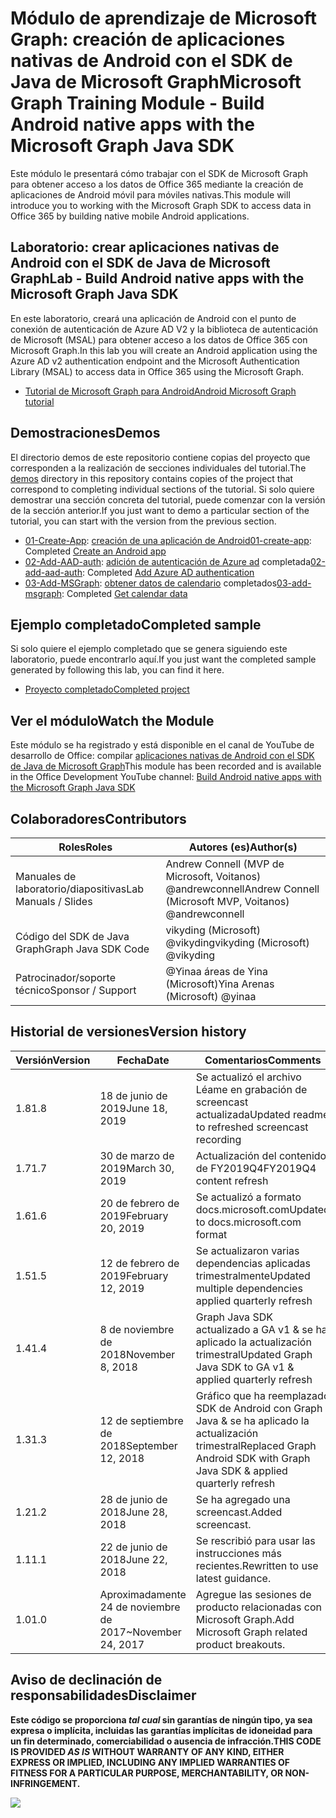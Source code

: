 # <a name="microsoft-graph-training-module---build-android-native-apps-with-the-microsoft-graph-java-sdk"></a><span data-ttu-id="1bb70-101">Módulo de aprendizaje de Microsoft Graph: creación de aplicaciones nativas de Android con el SDK de Java de Microsoft Graph</span><span class="sxs-lookup"><span data-stu-id="1bb70-101">Microsoft Graph Training Module - Build Android native apps with the Microsoft Graph Java SDK</span></span>

<span data-ttu-id="1bb70-102">Este módulo le presentará cómo trabajar con el SDK de Microsoft Graph para obtener acceso a los datos de Office 365 mediante la creación de aplicaciones de Android móvil para móviles nativas.</span><span class="sxs-lookup"><span data-stu-id="1bb70-102">This module will introduce you to working with the Microsoft Graph SDK to access data in Office 365 by building native mobile Android applications.</span></span>

## <a name="lab---build-android-native-apps-with-the-microsoft-graph-java-sdk"></a><span data-ttu-id="1bb70-103">Laboratorio: crear aplicaciones nativas de Android con el SDK de Java de Microsoft Graph</span><span class="sxs-lookup"><span data-stu-id="1bb70-103">Lab - Build Android native apps with the Microsoft Graph Java SDK</span></span>

<span data-ttu-id="1bb70-104">En este laboratorio, creará una aplicación de Android con el punto de conexión de autenticación de Azure AD V2 y la biblioteca de autenticación de Microsoft (MSAL) para obtener acceso a los datos de Office 365 con Microsoft Graph.</span><span class="sxs-lookup"><span data-stu-id="1bb70-104">In this lab you will create an Android application using the Azure AD v2 authentication endpoint and the Microsoft Authentication Library (MSAL) to access data in Office 365 using the Microsoft Graph.</span></span>

- [<span data-ttu-id="1bb70-105">Tutorial de Microsoft Graph para Android</span><span class="sxs-lookup"><span data-stu-id="1bb70-105">Android Microsoft Graph tutorial</span></span>](https://docs.microsoft.com/graph/tutorials/android)

## <a name="demos"></a><span data-ttu-id="1bb70-106">Demostraciones</span><span class="sxs-lookup"><span data-stu-id="1bb70-106">Demos</span></span>

<span data-ttu-id="1bb70-107">El [](./demos) directorio demos de este repositorio contiene copias del proyecto que corresponden a la realización de secciones individuales del tutorial.</span><span class="sxs-lookup"><span data-stu-id="1bb70-107">The [demos](./demos) directory in this repository contains copies of the project that correspond to completing individual sections of the tutorial.</span></span> <span data-ttu-id="1bb70-108">Si solo quiere demostrar una sección concreta del tutorial, puede comenzar con la versión de la sección anterior.</span><span class="sxs-lookup"><span data-stu-id="1bb70-108">If you just want to demo a particular section of the tutorial, you can start with the version from the previous section.</span></span>

- <span data-ttu-id="1bb70-109">[01-Create-App](demos/01-create-app): [creación de una aplicación de Android](https://docs.microsoft.com/graph/tutorials/android?tutorial-step=1)</span><span class="sxs-lookup"><span data-stu-id="1bb70-109">[01-create-app](demos/01-create-app): Completed [Create an Android app](https://docs.microsoft.com/graph/tutorials/android?tutorial-step=1)</span></span>
- <span data-ttu-id="1bb70-110">[02-Add-AAD-auth](demos/02-add-aad-auth): [adición de autenticación de Azure ad](https://docs.microsoft.com/graph/tutorials/android?tutorial-step=3) completada</span><span class="sxs-lookup"><span data-stu-id="1bb70-110">[02-add-aad-auth](demos/02-add-aad-auth): Completed [Add Azure AD authentication](https://docs.microsoft.com/graph/tutorials/android?tutorial-step=3)</span></span>
- <span data-ttu-id="1bb70-111">[03-Add-MSGraph](demos/03-add-msgraph): [obtener datos de calendario](https://docs.microsoft.com/graph/tutorials/android?tutorial-step=4) completados</span><span class="sxs-lookup"><span data-stu-id="1bb70-111">[03-add-msgraph](demos/03-add-msgraph): Completed [Get calendar data](https://docs.microsoft.com/graph/tutorials/android?tutorial-step=4)</span></span>

## <a name="completed-sample"></a><span data-ttu-id="1bb70-112">Ejemplo completado</span><span class="sxs-lookup"><span data-stu-id="1bb70-112">Completed sample</span></span>

<span data-ttu-id="1bb70-113">Si solo quiere el ejemplo completado que se genera siguiendo este laboratorio, puede encontrarlo aquí.</span><span class="sxs-lookup"><span data-stu-id="1bb70-113">If you just want the completed sample generated by following this lab, you can find it here.</span></span>

- [<span data-ttu-id="1bb70-114">Proyecto completado</span><span class="sxs-lookup"><span data-stu-id="1bb70-114">Completed project</span></span>](demos/03-add-msgraph)

## <a name="watch-the-module"></a><span data-ttu-id="1bb70-115">Ver el módulo</span><span class="sxs-lookup"><span data-stu-id="1bb70-115">Watch the Module</span></span>

<span data-ttu-id="1bb70-116">Este módulo se ha registrado y está disponible en el canal de YouTube de desarrollo de Office: compilar [aplicaciones nativas de Android con el SDK de Java de Microsoft Graph](https://youtu.be/BLmOmv4FSsQ)</span><span class="sxs-lookup"><span data-stu-id="1bb70-116">This module has been recorded and is available in the Office Development YouTube channel: [Build Android native apps with the Microsoft Graph Java SDK](https://youtu.be/BLmOmv4FSsQ)</span></span>

## <a name="contributors"></a><span data-ttu-id="1bb70-117">Colaboradores</span><span class="sxs-lookup"><span data-stu-id="1bb70-117">Contributors</span></span>

| <span data-ttu-id="1bb70-118">Roles</span><span class="sxs-lookup"><span data-stu-id="1bb70-118">Roles</span></span>                | <span data-ttu-id="1bb70-119">Autores (es)</span><span class="sxs-lookup"><span data-stu-id="1bb70-119">Author(s)</span></span>                                               |
| -------------------- | ------------------------------------------------------- |
| <span data-ttu-id="1bb70-120">Manuales de laboratorio/diapositivas</span><span class="sxs-lookup"><span data-stu-id="1bb70-120">Lab Manuals / Slides</span></span> | <span data-ttu-id="1bb70-121">Andrew Connell (MVP de Microsoft, Voitanos) @andrewconnell</span><span class="sxs-lookup"><span data-stu-id="1bb70-121">Andrew Connell (Microsoft MVP, Voitanos) @andrewconnell</span></span> |
| <span data-ttu-id="1bb70-122">Código del SDK de Java Graph</span><span class="sxs-lookup"><span data-stu-id="1bb70-122">Graph Java SDK Code</span></span>  | <span data-ttu-id="1bb70-123">vikyding (Microsoft) @vikyding</span><span class="sxs-lookup"><span data-stu-id="1bb70-123">vikyding (Microsoft) @vikyding</span></span>                          |
| <span data-ttu-id="1bb70-124">Patrocinador/soporte técnico</span><span class="sxs-lookup"><span data-stu-id="1bb70-124">Sponsor / Support</span></span>    | <span data-ttu-id="1bb70-125">@Yinaa áreas de Yina (Microsoft)</span><span class="sxs-lookup"><span data-stu-id="1bb70-125">Yina Arenas (Microsoft) @yinaa</span></span>                          |

## <a name="version-history"></a><span data-ttu-id="1bb70-126">Historial de versiones</span><span class="sxs-lookup"><span data-stu-id="1bb70-126">Version history</span></span>

| <span data-ttu-id="1bb70-127">Versión</span><span class="sxs-lookup"><span data-stu-id="1bb70-127">Version</span></span> | <span data-ttu-id="1bb70-128">Fecha</span><span class="sxs-lookup"><span data-stu-id="1bb70-128">Date</span></span>               | <span data-ttu-id="1bb70-129">Comentarios</span><span class="sxs-lookup"><span data-stu-id="1bb70-129">Comments</span></span>                                                                   |
| ------- | ------------------ | -------------------------------------------------------------------------- |
| <span data-ttu-id="1bb70-130">1.8</span><span class="sxs-lookup"><span data-stu-id="1bb70-130">1.8</span></span>     | <span data-ttu-id="1bb70-131">18 de junio de 2019</span><span class="sxs-lookup"><span data-stu-id="1bb70-131">June 18, 2019</span></span>      | <span data-ttu-id="1bb70-132">Se actualizó el archivo Léame en grabación de screencast actualizada</span><span class="sxs-lookup"><span data-stu-id="1bb70-132">Updated readme to refreshed screencast recording</span></span>                           |
| <span data-ttu-id="1bb70-133">1.7</span><span class="sxs-lookup"><span data-stu-id="1bb70-133">1.7</span></span>     | <span data-ttu-id="1bb70-134">30 de marzo de 2019</span><span class="sxs-lookup"><span data-stu-id="1bb70-134">March 30, 2019</span></span>     | <span data-ttu-id="1bb70-135">Actualización del contenido de FY2019Q4</span><span class="sxs-lookup"><span data-stu-id="1bb70-135">FY2019Q4 content refresh</span></span>                                                   |
| <span data-ttu-id="1bb70-136">1.6</span><span class="sxs-lookup"><span data-stu-id="1bb70-136">1.6</span></span>     | <span data-ttu-id="1bb70-137">20 de febrero de 2019</span><span class="sxs-lookup"><span data-stu-id="1bb70-137">February 20, 2019</span></span>  | <span data-ttu-id="1bb70-138">Se actualizó a formato docs.microsoft.com</span><span class="sxs-lookup"><span data-stu-id="1bb70-138">Updated to docs.microsoft.com format</span></span>                                       |
| <span data-ttu-id="1bb70-139">1.5</span><span class="sxs-lookup"><span data-stu-id="1bb70-139">1.5</span></span>     | <span data-ttu-id="1bb70-140">12 de febrero de 2019</span><span class="sxs-lookup"><span data-stu-id="1bb70-140">February 12, 2019</span></span>  | <span data-ttu-id="1bb70-141">Se actualizaron varias dependencias aplicadas trimestralmente</span><span class="sxs-lookup"><span data-stu-id="1bb70-141">Updated multiple dependencies applied quarterly refresh</span></span>                    |
| <span data-ttu-id="1bb70-142">1.4</span><span class="sxs-lookup"><span data-stu-id="1bb70-142">1.4</span></span>     | <span data-ttu-id="1bb70-143">8 de noviembre de 2018</span><span class="sxs-lookup"><span data-stu-id="1bb70-143">November 8, 2018</span></span>   | <span data-ttu-id="1bb70-144">Graph Java SDK actualizado a GA v1 & se ha aplicado la actualización trimestral</span><span class="sxs-lookup"><span data-stu-id="1bb70-144">Updated Graph Java SDK to GA v1 & applied quarterly refresh</span></span>                |
| <span data-ttu-id="1bb70-145">1.3</span><span class="sxs-lookup"><span data-stu-id="1bb70-145">1.3</span></span>     | <span data-ttu-id="1bb70-146">12 de septiembre de 2018</span><span class="sxs-lookup"><span data-stu-id="1bb70-146">September 12, 2018</span></span> | <span data-ttu-id="1bb70-147">Gráfico que ha reemplazado SDK de Android con Graph Java & se ha aplicado la actualización trimestral</span><span class="sxs-lookup"><span data-stu-id="1bb70-147">Replaced Graph Android SDK with Graph Java SDK & applied quarterly refresh</span></span> |
| <span data-ttu-id="1bb70-148">1.2</span><span class="sxs-lookup"><span data-stu-id="1bb70-148">1.2</span></span>     | <span data-ttu-id="1bb70-149">28 de junio de 2018</span><span class="sxs-lookup"><span data-stu-id="1bb70-149">June 28, 2018</span></span>      | <span data-ttu-id="1bb70-150">Se ha agregado una screencast.</span><span class="sxs-lookup"><span data-stu-id="1bb70-150">Added screencast.</span></span>                                                          |
| <span data-ttu-id="1bb70-151">1.1</span><span class="sxs-lookup"><span data-stu-id="1bb70-151">1.1</span></span>     | <span data-ttu-id="1bb70-152">22 de junio de 2018</span><span class="sxs-lookup"><span data-stu-id="1bb70-152">June 22, 2018</span></span>      | <span data-ttu-id="1bb70-153">Se rescribió para usar las instrucciones más recientes.</span><span class="sxs-lookup"><span data-stu-id="1bb70-153">Rewritten to use latest guidance.</span></span>                                          |
| <span data-ttu-id="1bb70-154">1.0</span><span class="sxs-lookup"><span data-stu-id="1bb70-154">1.0</span></span>     | <span data-ttu-id="1bb70-155">Aproximadamente 24 de noviembre de 2017</span><span class="sxs-lookup"><span data-stu-id="1bb70-155">~November 24, 2017</span></span> | <span data-ttu-id="1bb70-156">Agregue las sesiones de producto relacionadas con Microsoft Graph.</span><span class="sxs-lookup"><span data-stu-id="1bb70-156">Add Microsoft Graph related product breakouts.</span></span>                             |

## <a name="disclaimer"></a><span data-ttu-id="1bb70-157">Aviso de declinación de responsabilidades</span><span class="sxs-lookup"><span data-stu-id="1bb70-157">Disclaimer</span></span>

<span data-ttu-id="1bb70-158">**Este código se proporciona _tal cual_ sin garantías de ningún tipo, ya sea expresa o implícita, incluidas las garantías implícitas de idoneidad para un fin determinado, comerciabilidad o ausencia de infracción.**</span><span class="sxs-lookup"><span data-stu-id="1bb70-158">**THIS CODE IS PROVIDED _AS IS_ WITHOUT WARRANTY OF ANY KIND, EITHER EXPRESS OR IMPLIED, INCLUDING ANY IMPLIED WARRANTIES OF FITNESS FOR A PARTICULAR PURPOSE, MERCHANTABILITY, OR NON-INFRINGEMENT.**</span></span>

<img src="https://telemetry.sharepointpnp.com/msgraph-training-android" />
